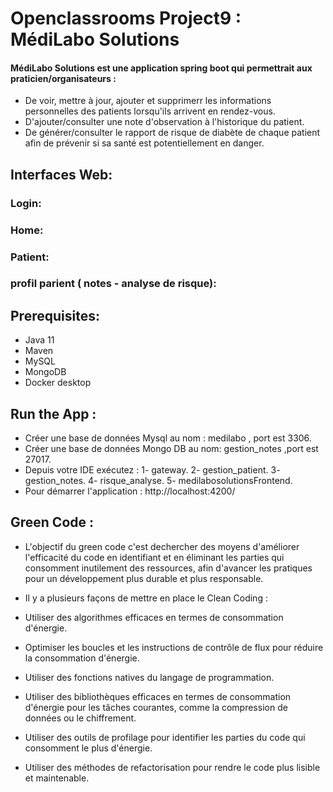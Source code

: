 # Openclassrooms Project9 : MédiLabo Solutions
 #### MédiLabo Solutions est une application spring boot qui permettrait aux praticien/organisateurs :
 - De voir, mettre à jour, ajouter et supprimerr les informations personnelles des patients lorsqu'ils arrivent en rendez-vous. 
 - D'ajouter/consulter une note d'observation à l'historique du patient.
 - De générer/consulter le rapport de risque de  diabète de chaque patient afin de prévenir si sa santé est potentiellement en danger.
 ## Interfaces Web:
 ### Login:
 ### Home:
 ### Patient:
 ### profil parient ( notes - analyse de risque):
 
 ## Prerequisites: 
  
- Java 11
- Maven
- MySQL
- MongoDB
- Docker desktop
 ## Run the App :
 - Créer une base de données Mysql au nom : medilabo ,  port est 3306.
 - Créer une base de données Mongo DB au nom: gestion_notes ,port est 27017.
 - Depuis votre IDE exécutez : 
   1-  gateway.
   2-  gestion_patient. 
   3-  gestion_notes.
   4-  risque_analyse.
   5-  medilabosolutionsFrontend.
- Pour démarrer l'application : http://localhost:4200/
## Green Code :
  - L'objectif du green code c'est dechercher des moyens d'améliorer l'efficacité du code en identifiant et en éliminant les parties qui consomment inutilement des ressources,  afin d'avancer les pratiques pour un développement plus durable et plus responsable.​



- Il y a plusieurs façons de mettre en place le Clean Coding :​

* Utiliser des algorithmes efficaces en termes de consommation d'énergie.​

* Optimiser les boucles et les instructions de contrôle de flux pour réduire la consommation d'énergie.​

* Utiliser des fonctions natives du langage de programmation.​

* Utiliser des bibliothèques efficaces en termes de consommation d'énergie pour les tâches courantes, comme la compression de données ou le chiffrement.​

* Utiliser des outils de profilage pour identifier les parties du code qui consomment le plus d'énergie.​

 * Utiliser des méthodes de refactorisation pour rendre le code plus lisible et maintenable.​
